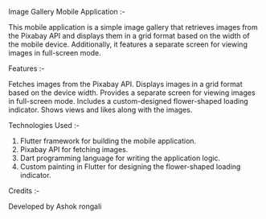 


Image Gallery Mobile Application :-

This mobile application is a simple image gallery that retrieves images from the Pixabay API and displays them in a grid format based on the width of the mobile device. Additionally, it features a separate screen for viewing images in full-screen mode.

Features :- 

Fetches images from the Pixabay API.
Displays images in a grid format based on the device width.
Provides a separate screen for viewing images in full-screen mode.
Includes a custom-designed flower-shaped loading indicator.
Shows views and likes along with the images.


Technologies Used :-
1. Flutter framework for building the mobile application.
2. Pixabay API for fetching images.
3. Dart programming language for writing the application logic.
4. Custom painting in Flutter for designing the flower-shaped loading indicator.

Credits :-

Developed by Ashok rongali
